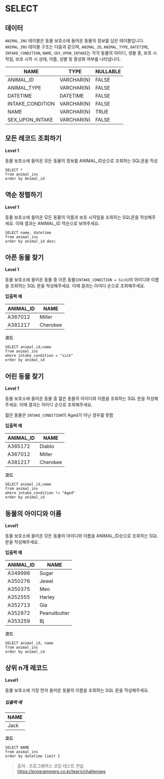 # SELECT

## 데이터

`ANIMAL_INS` 테이블은 동물 보호소에 들어온 동물의 정보를 담은 테이블입니다. `ANIMAL_INS` 테이블 구조는 다음과 같으며, `ANIMAL_ID`, `ANIMAL_TYPE`, `DATETIME`, `INTAKE_CONDITION`, `NAME`, `SEX_UPON_INTAKE`는 각각 동물의 아이디, 생물 종, 보호 시작일, 보호 시작 시 상태, 이름, 성별 및 중성화 여부를 나타냅니다.

| NAME             | TYPE       | NULLABLE |
| ---------------- | ---------- | -------- |
| ANIMAL_ID        | VARCHAR(N) | FALSE    |
| ANIMAL_TYPE      | VARCHAR(N) | FALSE    |
| DATETIME         | DATETIME   | FALSE    |
| INTAKE_CONDITION | VARCHAR(N) | FALSE    |
| NAME             | VARCHAR(N) | TRUE     |
| SEX_UPON_INTAKE  | VARCHAR(N) | FALSE    |



## 모든 레코드 조회하기 

**Level 1**

동물 보호소에 들어온 모든 동물의 정보를 ANIMAL_ID순으로 조회하는 SQL문을 작성

```mysql
SELECT *
from animal_ins
order by Animal_id
```

## 역순 정렬하기

**Level 1**

동물 보호소에 들어온 모든 동물의 이름과 보호 시작일을 조회하는 SQL문을 작성해주세요. 이때 결과는 ANIMAL_ID 역순으로 보여주세요.

```mysql
SELECT name, datetime
from animal_ins
order by animal_id desc
```



## 아픈 동물 찾기

**Level 1**

동물 보호소에 들어온 동물 중 아픈 동물(`INTAKE_CONDITION = Sick`)의 아이디와 이름을 조회하는 SQL 문을 작성해주세요. 이때 결과는 아이디 순으로 조회해주세요.

**입출력 예**

| ANIMAL_ID | NAME     |
| --------- | -------- |
| A367012   | Miller   |
| A381217   | Cherokee |

**코드**

```mysql
SELECT animal_id,name
from animal_ins
where intake_condition = "sick"
order by animal_id
```

## 어린 동물 찾기

**Level 1**

동물 보호소에 들어온 동물 중 젊은 동물의 아이디와 이름을 조회하는 SQL 문을 작성해주세요. 이때 결과는 아이디 순으로 조회해주세요.

젊은 동물은 `INTAKE_CONDITION`이 Aged가 아닌 경우를 뜻함

**입출력 예**

| ANIMAL_ID | NAME     |
| --------- | -------- |
| A365172   | Diablo   |
| A367012   | Miller   |
| A381217   | Cherokee |

**코드**

```mysql
SELECT animal_id,name
from animal_ins
where intake_condition != "Aged"
order by animal_id
```

## 동물의 아이디와 이름

**Level1**

동물 보호소에 들어온 모든 동물의 아이디와 이름을 ANIMAL_ID순으로 조회하는 SQL문을 작성해주세요.

**입출력 예**

| ANIMAL_ID | NAME         |
| --------- | ------------ |
| A349996   | Sugar        |
| A350276   | Jewel        |
| A350375   | Meo          |
| A352555   | Harley       |
| A352713   | Gia          |
| A352872   | Peanutbutter |
| A353259   | Bj           |

**코드**

```mysql
SELECT animal_id, name
from animal_ins
order by animal_id
```



## 상위 n개 레코드

__Level1__

동물 보호소에 가장 먼저 들어온 동물의 이름을 조회하는 SQL 문을 작성해주세요.

##### **입출력 예**

| NAME |
| ---- |
| Jack |

**코드**

```mysql
SELECT NAME
from animal_ins
order by datetime limit 1
```



> 출처 : 프로그래머스 코딩 테스트 연습  https://programmers.co.kr/learn/challenges


